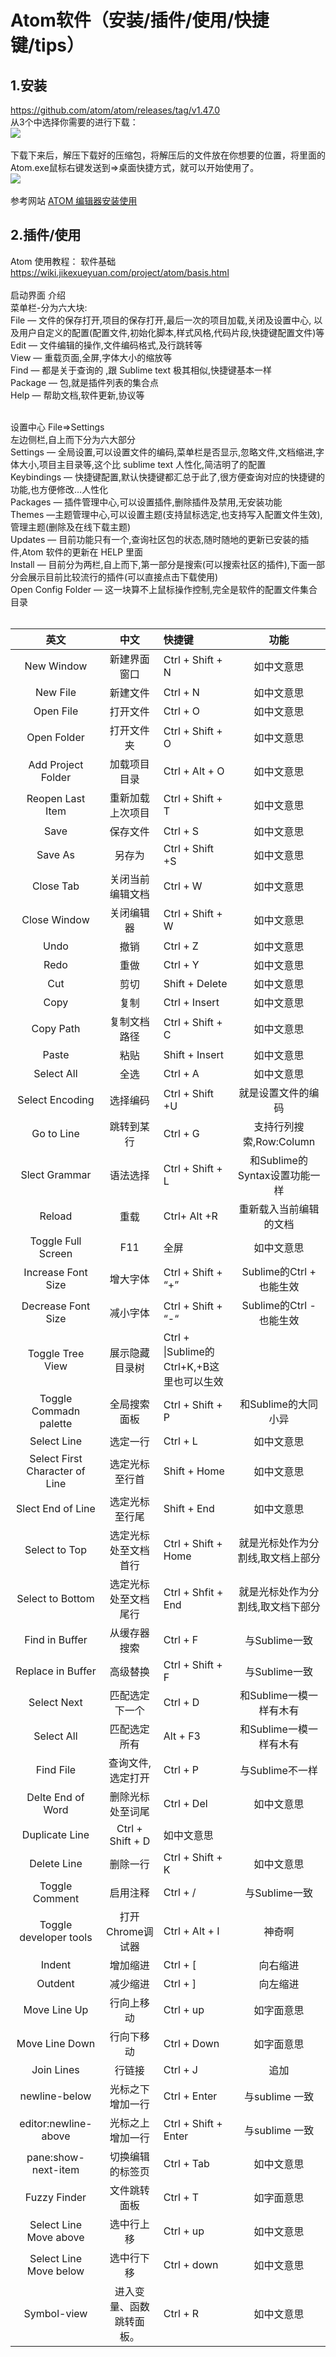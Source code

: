 # Atom软件（安装/插件/使用/快捷键/tips）
## 1.安装
https://github.com/atom/atom/releases/tag/v1.47.0<br>
从3个中选择你需要的进行下载：<br>
![](http://m.qpic.cn/psc?/V120flX00zHgB1/4YNML3SP3kohrZcOJ8e1uiZV5Di0WgQKpTPC7QbgX4ZKOiGuIKTCq3EGOWWGOApp2EaMgNwePA6uJyzP1tOT63zOJUMKvwmroOVEsZOLcnQ!/b&bo=JQNuAgAAAAADF3g!&rf=viewer_4)<br><br>
下载下来后，解压下载好的压缩包，将解压后的文件放在你想要的位置，将里面的Atom.exe鼠标右键发送到=>桌面快捷方式，就可以开始使用了。<br>
![](https://m.qpic.cn/psc?/V120flX00zHgB1/9XwfBMWIaa5Dh0kEemxh*Bfl064ptUbpVjQn7aRJuo7tIkJ7FPpcqfcfbV9xTki16fiKRkIIB7hem4ILZM0Sag!!/b&bo=WAPaAQAAAAADB6I!&rf=viewer_4)<br><br>
参考网站 [ATOM 编辑器安装使用](https://blog.csdn.net/qq_35275056/article/details/82598637)<br>

## 2.插件/使用
 Atom 使用教程： 软件基础 https://wiki.jikexueyuan.com/project/atom/basis.html<br><br>
 启动界面 介绍<br>
  菜单栏-分为六大块:<br>
    File — 文件的保存打开,项目的保存打开,最后一次的项目加载,关闭及设置中心, 以及用户自定义的配置(配置文件,初始化脚本,样式风格,代码片段,快捷键配置文件)等<br>
    Edit — 文件编辑的操作,文件编码格式,及行跳转等<br>
    View — 重载页面,全屏,字体大小的缩放等<br>
    Find — 都是关于查询的 ,跟 Sublime text 极其相似,快捷键基本一样<br>
    Package — 包,就是插件列表的集合点<br>
    Help — 帮助文档,软件更新,协议等<br><br>
    
设置中心 File=>Settings<br>
  左边侧栏,自上而下分为六大部分<br>
    Settings — 全局设置,可以设置文件的编码,菜单栏是否显示,忽略文件,文档缩进,字体大小,项目主目录等,这个比 sublime text 人性化,简洁明了的配置<br>
    Keybindings — 快捷键配置,默认快捷键都汇总于此了,很方便查询对应的快捷键的功能,也方便修改…人性化<br>
    Packages — 插件管理中心,可以设置插件,删除插件及禁用,无安装功能<br>
    Themes —主题管理中心,可以设置主题(支持鼠标选定,也支持写入配置文件生效),管理主题(删除及在线下载主题)<br>
    Updates — 目前功能只有一个,查询社区包的状态,随时随地的更新已安装的插件,Atom 软件的更新在 HELP 里面<br>
    Install — 目前分为两栏,自上而下,第一部分是搜索(可以搜索社区的插件),下面一部分会展示目前比较流行的插件(可以直接点击下载使用)<br>
    Open Config Folder — 这一块算不上鼠标操作控制,完全是软件的配置文件集合目录<br><br>
    
<table><thead><tr><th align="center">英文</th>
  <th align="center">中文</th>
  <th align="left">快捷键</th>
  <th align="center">功能</th>
</tr></thead><tbody><tr><td align="center">New Window</td>
  <td align="center">新建界面窗口</td>
  <td align="left">Ctrl + Shift + N</td>
  <td align="center">如中文意思</td>
</tr><tr><td align="center">New File</td>
  <td align="center">新建文件</td>
  <td align="left">Ctrl + N</td>
  <td align="center">如中文意思</td>
</tr><tr><td align="center">Open File</td>
  <td align="center">打开文件</td>
  <td align="left">Ctrl + O</td>
  <td align="center">如中文意思</td>
</tr><tr><td align="center">Open Folder</td>
  <td align="center">打开文件夹</td>
  <td align="left">Ctrl + Shift + O</td>
  <td align="center">如中文意思</td>
</tr><tr><td align="center">Add Project Folder</td>
  <td align="center">加载项目目录</td>
  <td align="left">Ctrl + Alt + O</td>
  <td align="center">如中文意思</td>
</tr><tr><td align="center">Reopen Last Item</td>
  <td align="center">重新加载上次项目</td>
  <td align="left">Ctrl + Shift + T</td>
  <td align="center">如中文意思</td>
</tr><tr><td align="center">Save</td>
  <td align="center">保存文件</td>
  <td align="left">Ctrl + S</td>
  <td align="center">如中文意思</td>
</tr><tr><td align="center">Save As</td>
  <td align="center">另存为</td>
  <td align="left">Ctrl + Shift +S</td>
  <td align="center">如中文意思</td>
</tr><tr><td align="center">Close Tab</td>
  <td align="center">关闭当前编辑文档</td>
  <td align="left">Ctrl + W</td>
  <td align="center">如中文意思</td>
</tr><tr><td align="center">Close Window</td>
  <td align="center">关闭编辑器</td>
  <td align="left">Ctrl + Shift + W</td>
  <td align="center">如中文意思</td>
</tr><tr><td align="center">Undo</td>
  <td align="center">撤销</td>
  <td align="left">Ctrl + Z</td>
  <td align="center">如中文意思</td>
</tr><tr><td align="center">Redo</td>
  <td align="center">重做</td>
  <td align="left">Ctrl + Y</td>
  <td align="center">如中文意思</td>
</tr><tr><td align="center">Cut</td>
  <td align="center">剪切</td>
  <td align="left">Shift + Delete</td>
  <td align="center">如中文意思</td>
</tr><tr><td align="center">Copy</td>
  <td align="center">复制</td>
  <td align="left">Ctrl + Insert</td>
  <td align="center">如中文意思</td>
</tr><tr><td align="center">Copy Path</td>
  <td align="center">复制文档路径</td>
  <td align="left">Ctrl + Shift + C</td>
  <td align="center">如中文意思</td>
</tr><tr><td align="center">Paste</td>
  <td align="center">粘贴</td>
  <td align="left">Shift + Insert</td>
  <td align="center">如中文意思</td>
</tr><tr><td align="center">Select All</td>
  <td align="center">全选</td>
  <td align="left">Ctrl + A</td>
  <td align="center">如中文意思</td>
</tr><tr><td align="center">Select Encoding</td>
  <td align="center">选择编码</td>
  <td align="left">Ctrl + Shift +U</td>
  <td align="center">就是设置文件的编码</td>
</tr><tr><td align="center">Go to Line</td>
  <td align="center">跳转到某行</td>
  <td align="left">Ctrl + G</td>
  <td align="center">支持行列搜索,Row:Column</td>
</tr><tr><td align="center">Slect Grammar</td>
  <td align="center">语法选择</td>
  <td align="left">Ctrl + Shift + L</td>
  <td align="center">和Sublime的Syntax设置功能一样</td>
</tr><tr><td align="center">Reload</td>
  <td align="center">重载</td>
  <td align="left">Ctrl+ Alt +R</td>
  <td align="center">重新载入当前编辑的文档</td>
</tr><tr><td align="center">Toggle Full Screen</td>
  <td align="center">F11</td>
  <td align="left">全屏</td>
  <td align="center">如中文意思</td>
</tr><tr><td align="center">Increase Font Size</td>
  <td align="center">增大字体</td>
  <td align="left">Ctrl + Shift + “+”</td>
  <td align="center">Sublime的Ctrl + 也能生效</td>
</tr><tr><td align="center">Decrease Font Size</td>
  <td align="center">减小字体</td>
  <td align="left">Ctrl + Shift + “-“</td>
  <td align="center">Sublime的Ctrl - 也能生效</td>
</tr><tr><td align="center">Toggle Tree View</td>
  <td align="center">展示隐藏目录树</td>
  <td align="left">Ctrl + |Sublime的Ctrl+K,+B这里也可以生效</td>
  <td align="center"></td>
</tr><tr><td align="center">Toggle Commadn palette</td>
  <td align="center">全局搜索面板</td>
  <td align="left">Ctrl + Shift + P</td>
  <td align="center">和Sublime的大同小异</td>
</tr><tr><td align="center">Select Line</td>
  <td align="center">选定一行</td>
  <td align="left">Ctrl + L</td>
  <td align="center">如中文意思</td>
</tr><tr><td align="center">Select First Character of Line</td>
  <td align="center">选定光标至行首</td>
  <td align="left">Shift + Home</td>
  <td align="center">如中文意思</td>
</tr><tr><td align="center">Slect End of Line</td>
  <td align="center">选定光标至行尾</td>
  <td align="left">Shift + End</td>
  <td align="center">如中文意思</td>
</tr><tr><td align="center">Select to Top</td>
  <td align="center">选定光标处至文档首行</td>
  <td align="left">Ctrl + Shift + Home</td>
  <td align="center">就是光标处作为分割线,取文档上部分</td>
</tr><tr><td align="center">Select to Bottom</td>
  <td align="center">选定光标处至文档尾行</td>
  <td align="left">Ctrl + Shfit + End</td>
  <td align="center">就是光标处作为分割线,取文档下部分</td>
</tr><tr><td align="center">Find in Buffer</td>
  <td align="center">从缓存器搜索</td>
  <td align="left">Ctrl + F</td>
  <td align="center">与Sublime一致</td>
</tr><tr><td align="center">Replace in Buffer</td>
  <td align="center">高级替换</td>
  <td align="left">Ctrl + Shift + F</td>
  <td align="center">与Sublime一致</td>
</tr><tr><td align="center">Select Next</td>
  <td align="center">匹配选定下一个</td>
  <td align="left">Ctrl + D</td>
  <td align="center">和Sublime一模一样有木有</td>
</tr><tr><td align="center">Select All</td>
  <td align="center">匹配选定所有</td>
  <td align="left">Alt + F3</td>
  <td align="center">和Sublime一模一样有木有</td>
</tr><tr><td align="center">Find File</td>
  <td align="center">查询文件,选定打开</td>
  <td align="left">Ctrl + P</td>
  <td align="center">与Sublime不一样</td>
</tr><tr><td align="center">Delte End of Word</td>
  <td align="center">删除光标处至词尾</td>
  <td align="left">Ctrl + Del</td>
  <td align="center">如中文意思</td>
</tr><tr><td align="center">Duplicate Line</td>
  <td align="center">Ctrl + Shift + D</td>
  <td align="left">如中文意思</td>
  <td align="center"></td>
</tr><tr><td align="center">Delete Line</td>
  <td align="center">删除一行</td>
  <td align="left">Ctrl + Shift + K</td>
  <td align="center">如中文意思</td>
</tr><tr><td align="center">Toggle Comment</td>
  <td align="center">启用注释</td>
  <td align="left">Ctrl + /</td>
  <td align="center">与Sublime一致</td>
</tr><tr><td align="center">Toggle developer tools</td>
  <td align="center">打开Chrome调试器</td>
  <td align="left">Ctrl + Alt + I</td>
  <td align="center">神奇啊</td>
</tr><tr><td align="center">Indent</td>
  <td align="center">增加缩进</td>
  <td align="left">Ctrl + [</td>
  <td align="center">向右缩进</td>
</tr><tr><td align="center">Outdent</td>
  <td align="center">减少缩进</td>
  <td align="left">Ctrl + ]</td>
  <td align="center">向左缩进</td>
</tr><tr><td align="center">Move Line Up</td>
  <td align="center">行向上移动</td>
  <td align="left">Ctrl + up</td>
  <td align="center">如字面意思</td>
</tr><tr><td align="center">Move Line Down</td>
  <td align="center">行向下移动</td>
  <td align="left">Ctrl + Down</td>
  <td align="center">如字面意思</td>
</tr><tr><td align="center">Join Lines</td>
  <td align="center">行链接</td>
  <td align="left">Ctrl + J</td>
  <td align="center">追加</td>
</tr><tr><td align="center">newline-below</td>
  <td align="center">光标之下增加一行</td>
  <td align="left">Ctrl + Enter</td>
  <td align="center">与sublime 一致</td>
</tr><tr><td align="center">editor:newline-above</td>
  <td align="center">光标之上增加一行</td>
  <td align="left">Ctrl + Shift + Enter</td>
  <td align="center">与sublime 一致</td>
</tr><tr><td align="center">pane:show-next-item</td>
  <td align="center">切换编辑的标签页</td>
  <td align="left">Ctrl + Tab</td>
  <td align="center">如中文意思</td>
</tr><tr><td align="center">Fuzzy Finder</td>
  <td align="center">文件跳转面板</td>
  <td align="left">Ctrl + T</td>
  <td align="center">如字面意思</td>
</tr><tr><td align="center">Select Line Move above</td>
  <td align="center">选中行上移</td>
  <td align="left">Ctrl + up</td>
  <td align="center">如中文意思</td>
</tr><tr><td align="center">Select Line Move below</td>
  <td align="center">选中行下移</td>
  <td align="left">Ctrl + down</td>
  <td align="center">如中文意思</td>
</tr><tr><td align="center">Symbol-view</td>
  <td align="center">进入变量、函数跳转面板。</td>
  <td align="left">Ctrl + R</td>
  <td align="center">如中文意思</td>
</tr></tbody></table>
